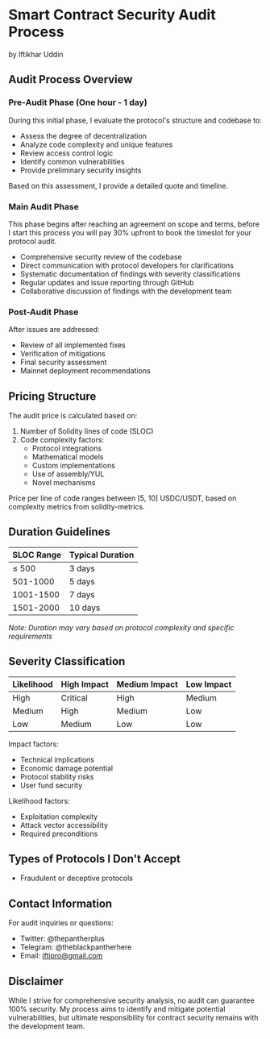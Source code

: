 # Smart Contract Security Audit Process
by Iftikhar Uddin

## Audit Process Overview

### Pre-Audit Phase (One hour - 1 day)
During this initial phase, I evaluate the protocol's structure and codebase to:
- Assess the degree of decentralization
- Analyze code complexity and unique features
- Review access control logic
- Identify common vulnerabilities
- Provide preliminary security insights

Based on this assessment, I provide a detailed quote and timeline.

### Main Audit Phase
This phase begins after reaching an agreement on scope and terms, before I start this process you will pay 30% upfront to book the timeslot for your protocol audit.
- Comprehensive security review of the codebase
- Direct communication with protocol developers for clarifications
- Systematic documentation of findings with severity classifications
- Regular updates and issue reporting through GitHub
- Collaborative discussion of findings with the development team

### Post-Audit Phase
After issues are addressed:
- Review of all implemented fixes
- Verification of mitigations
- Final security assessment
- Mainnet deployment recommendations

## Pricing Structure

The audit price is calculated based on:
1. Number of Solidity lines of code (SLOC)
2. Code complexity factors:
   - Protocol integrations
   - Mathematical models
   - Custom implementations
   - Use of assembly/YUL
   - Novel mechanisms

Price per line of code ranges between [5, 10] USDC/USDT, based on complexity metrics from solidity-metrics.

## Duration Guidelines

| SLOC Range | Typical Duration |
|------------|-----------------|
| ≤ 500      | 3 days         |
| 501-1000   | 5 days         |
| 1001-1500  | 7 days        |
| 1501-2000  | 10 days        |

*Note: Duration may vary based on protocol complexity and specific requirements*

## Severity Classification

| Likelihood | High Impact | Medium Impact | Low Impact |
|------------|-------------|---------------|------------|
| High       | Critical    | High          | Medium     |
| Medium     | High        | Medium        | Low        |
| Low        | Medium      | Low           | Low        |

Impact factors:
- Technical implications
- Economic damage potential
- Protocol stability risks
- User fund security

Likelihood factors:
- Exploitation complexity
- Attack vector accessibility
- Required preconditions

## Types of Protocols I Don't Accept

- Fraudulent or deceptive protocols

## Contact Information
For audit inquiries or questions:
- Twitter: @thepantherplus
- Telegram: @theblackpantherhere
- Email: iftipro@gmail.com

## Disclaimer
While I strive for comprehensive security analysis, no audit can guarantee 100% security. My process aims to identify and mitigate potential vulnerabilities, but ultimate responsibility for contract security remains with the development team.